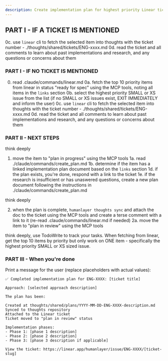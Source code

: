 ```yaml
---
description: Create implementation plan for highest priority Linear ticket ready for spec
---
```


## PART I - IF A TICKET IS MENTIONED

0c. use `linear` cli to fetch the selected item into thoughts with the ticket number - ./thoughts/shared/tickets/ENG-xxxx.md
0d. read the ticket and all comments to learn about past implementations and research, and any questions or concerns about them


### PART I - IF NO TICKET IS MENTIONED

0.  read .claude/commands/linear.md
0a. fetch the top 10 priority items from linear in status "ready for spec" using the MCP tools, noting all items in the `links` section
0b. select the highest priority SMALL or XS issue from the list (if no SMALL or XS issues exist, EXIT IMMEDIATELY and inform the user)
0c. use `linear` cli to fetch the selected item into thoughts with the ticket number - ./thoughts/shared/tickets/ENG-xxxx.md
0d. read the ticket and all comments to learn about past implementations and research, and any questions or concerns about them

### PART II - NEXT STEPS

think deeply

1. move the item to "plan in progress" using the MCP tools
1a. read ./claude/commands/create_plan.md
1b. determine if the item has a linked implementation plan document based on the `links` section
1d. if the plan exists, you're done, respond with a link to the ticket
1e. if the research is insufficient or has unaswered questions, create a new plan document following the instructions in ./claude/commands/create_plan.md

think deeply

2. when the plan is complete, `humanlayer thoughts sync` and attach the doc to the ticket using the MCP tools and create a terse comment with a link to it (re-read .claude/commands/linear.md if needed)
2a. move the item to "plan in review" using the MCP tools

think deeply, use TodoWrite to track your tasks. When fetching from linear, get the top 10 items by priority but only work on ONE item - specifically the highest priority SMALL or XS sized issue.

### PART III - When you're done


Print a message for the user (replace placeholders with actual values):

```
✅ Completed implementation plan for ENG-XXXX: [ticket title]

Approach: [selected approach description]

The plan has been:

Created at thoughts/shared/plans/YYYY-MM-DD-ENG-XXXX-description.md
Synced to thoughts repository
Attached to the Linear ticket
Ticket moved to "plan in review" status

Implementation phases:
- Phase 1: [phase 1 description]
- Phase 2: [phase 2 description]
- Phase 3: [phase 3 description if applicable]

View the ticket: https://linear.app/humanlayer/issue/ENG-XXXX/[ticket-slug]
```
